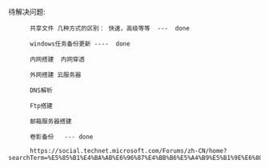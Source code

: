 待解决问题: 

          共享文件 几种方式的区别： 快速，高级等等  ---  done
          
          windows任务备份更新 ----  done
          
          内网搭建  内网穿透 
          
          外网搭建 云服务器
          
          DNS解析
          
          Ftp搭建
          
          邮箱服务器搭建
          
          卷影备份   --- done
          
          https://social.technet.microsoft.com/Forums/zh-CN/home?searchTerm=%E5%85%B1%E4%BA%AB%E6%96%87%E4%BB%B6%E5%A4%B9%E5%B1%9E%E6%80%A7&sort=relevancedesc&brandIgnore=true&page=5
